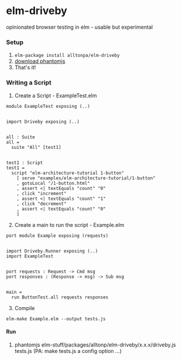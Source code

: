# elm-driveby

opinionated browser testing in elm - usable but experimental

### Setup ###
1. ```elm-package install alltonpa/elm-driveby```
2. [download phantomjs](http://phantomjs.org/download.html)
3. That's it!

### Writing a Script ###

1. Create a Script - ExampleTest.elm

 ```
 module ExampleTest exposing (..)


 import Driveby exposing (..)


 all : Suite
 all =
   suite "All" [test1]


 test1 : Script
 test1 =
   script "elm-architecture-tutorial 1-button"
     [ serve "examples/elm-architecture-tutorial/1-button"
     , gotoLocal "/1-button.html"
     , assert <| textEquals "count" "0"
     , click "increment"
     , assert <| textEquals "count" "1"
     , click "decrement"
     , assert <| textEquals "count" "0"
     ]
 ```


2. Create a main to run the script - Example.elm

 ```
 port module Example exposing (requests)


 import Driveby.Runner exposing (..)
 import ExampleTest


 port requests : Request -> Cmd msg
 port responses : (Response -> msg) -> Sub msg


 main =
   run ButtonTest.all requests responses
```

3. Compile

```
elm-make Example.elm --output tests.js
```


#### Run ###
1. phantomjs elm-stuff/packages/alltonp/elm-driveby/x.x.x/driveby.js tests.js
(PA: make tests.js a config option ...)